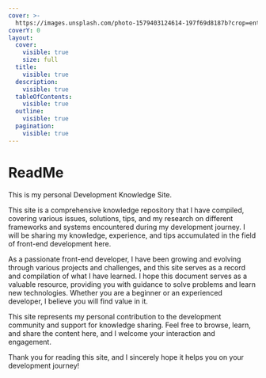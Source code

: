 ```yaml
---
cover: >-
  https://images.unsplash.com/photo-1579403124614-197f69d8187b?crop=entropy&cs=srgb&fm=jpg&ixid=M3wxOTcwMjR8MHwxfHNlYXJjaHw0fHxkZXZlbG9wfGVufDB8fHx8MTY5NTkxMTg2Nnww&ixlib=rb-4.0.3&q=85
coverY: 0
layout:
  cover:
    visible: true
    size: full
  title:
    visible: true
  description:
    visible: true
  tableOfContents:
    visible: true
  outline:
    visible: true
  pagination:
    visible: true
---
```


# ReadMe

This is my personal Development Knowledge Site.&#x20;

This site is a comprehensive knowledge repository that I have compiled, covering various issues, solutions, tips, and my research on different frameworks and systems encountered during my development journey. I will be sharing my knowledge, experience, and tips accumulated in the field of front-end development here.

As a passionate front-end developer, I have been growing and evolving through various projects and challenges, and this site serves as a record and compilation of what I have learned. I hope this document serves as a valuable resource, providing you with guidance to solve problems and learn new technologies. Whether you are a beginner or an experienced developer, I believe you will find value in it.

This site represents my personal contribution to the development community and support for knowledge sharing. Feel free to browse, learn, and share the content here, and I welcome your interaction and engagement.&#x20;

Thank you for reading this site, and I sincerely hope it helps you on your development journey!

